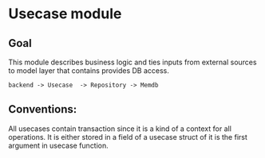 # Usecase module

## Goal 

This module describes business logic and ties inputs from external sources 
to model layer that contains provides DB access. 

 
```
backend -> Usecase  -> Repository -> Memdb

```


## Conventions: 

All usecases contain transaction since it is a kind of a context for all operations.
It is either stored in a field of a usecase struct of it is the first argument
in usecase function.
